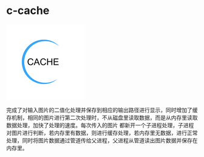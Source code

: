 # c-cache
![image](https://github.com/SCU-jackydong/c-cache/blob/master/2.png)

完成了对输入图片的二值化处理并保存到相应的输出路径进行显示，同时增加了缓存机制，相同的图片进行第二次处理时，不从磁盘里读取数据，而是从内存里读取数据处理，加快了处理的速度。每次传入的图片
都新开一个子进程处理，子进程对图片进行判断，若内存里有数据，则进行缓存处理，若内存里无数据，进行正常处理，同时将图片数据通过管道传给父进程，父进程从管道读出图片数据并保存在内存里。
